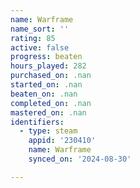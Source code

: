 ```yaml
---
name: Warframe
name_sort: ''
rating: 85
active: false
progress: beaten
hours_played: 282
purchased_on: .nan
started_on: .nan
beaten_on: .nan
completed_on: .nan
mastered_on: .nan
identifiers:
  - type: steam
    appid: '230410'
    name: Warframe
    synced_on: '2024-08-30'

---
```

